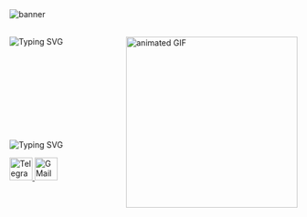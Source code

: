 
  <img src="https://svg-banners.vercel.app/api?type=glitch&text1=Hi,%20I'm%20Roman%20👋&width=1240&height=175" alt="banner" />
  <p align="left" dir="auto">
  <br/>
<img 
  align="left"
  src="https://readme-typing-svg.demolab.com?font=Doto&size=24&duration=2000&pause=300&color=13990CD6&vCenter=true&multiline=true&repeat=false&width=650&height=224&lines=Frontend+Developer;HTML+%E2%80%A2+CSS+%E2%80%A2+SCSS+%E2%80%A2+JavaScript+%E2%80%A2+BEM;Building+responsive%2C+pixel-perfect+websites;+Moscow+%7C++Open+to+freelance+projects" alt="Typing SVG" />
  <img 
align="right"
src="https://media4.giphy.com/media/v1.Y2lkPTc5MGI3NjExMHRoZjM1djFkdDQ0NnN4NjFiZHNiNHZkMmozbWl2bThodWY3NzhnNSZlcD12MV9pbnRlcm5hbF9naWZfYnlfaWQmY3Q9Zw/cBncDNrdxga2I/giphy.gif" alt="animated GIF"
width="300" />
</p>

<br><br><br><br><br><br><br><br><br>

<p>
  <img src="https://readme-typing-svg.demolab.com?font=Doto&size=24&duration=2000&pause=300&color=13990CD6&vCenter=true&multiline=true&repeat=false&width=650&height=40&lines=CONTACTS" alt="Typing SVG" />
</p>

  <a href="https://t.me/R_nikolaev23" target="_blank">
    <img
src="https://media0.giphy.com/media/v1.Y2lkPTc5MGI3NjExMWVkY3V5Z2hyZjJnZDJnc2ppMTRzZnZydDZvOGtrb29rY2pmMTNubCZlcD12MV9pbnRlcm5hbF9naWZfYnlfaWQmY3Q9cw/ZcdZ7ldgeIhfesqA6E/giphy.gif" alt="Telegram" width="40"/>
  </a>

  <a href="mailto:r.nikolaev23@gmail.com" target="_blank">
    <img
src="https://media2.giphy.com/media/v1.Y2lkPTc5MGI3NjExcXJidWZhdm04b3ZvMmlxajFhdXljc3VpZTc4bHlpZnZzYndtOXJkdSZlcD12MV9pbnRlcm5hbF9naWZfYnlfaWQmY3Q9cw/mHzd6Y8fz1pW1JcfXR/giphy.gif" alt="GMail" width="40"/>
  </a>
